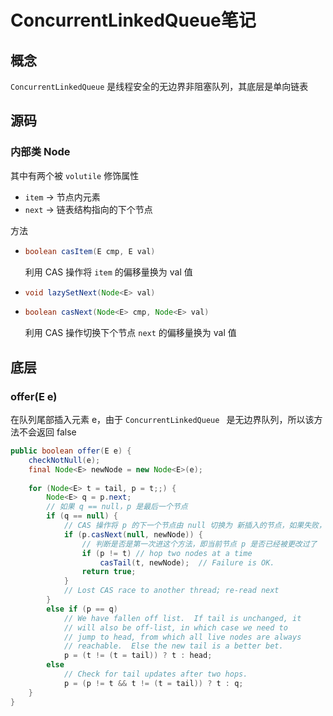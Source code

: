 # ConcurrentLinkedQueue笔记

## 概念

`ConcurrentLinkedQueue` 是线程安全的无边界非阻塞队列，其底层是单向链表



## 源码

### 内部类 Node

其中有两个被 `volutile` 修饰属性

* `item` -> 节点内元素
* `next` -> 链表结构指向的下个节点

方法

* ```java
  boolean casItem(E cmp, E val)
  ```

  利用 CAS 操作将 `item` 的偏移量换为 val 值

* ```java
  void lazySetNext(Node<E> val)
  ```

  

* ```java
  boolean casNext(Node<E> cmp, Node<E> val)
  ```

  利用 CAS 操作切换下个节点 `next` 的偏移量换为 val 值



## 底层

### offer(E e)

在队列尾部插入元素 e，由于 `ConcurrentLinkedQueue ` 是无边界队列，所以该方法不会返回 false

```java
public boolean offer(E e) {
    checkNotNull(e);
    final Node<E> newNode = new Node<E>(e);
	
    for (Node<E> t = tail, p = t;;) {
        Node<E> q = p.next;
        // 如果 q == null，p 是最后一个节点
        if (q == null) {
            // CAS 操作将 p 的下一个节点由 null 切换为 新插入的节点，如果失败，说明是其他线程同时进入将节点插入到了尾节点上，重新进入该方法
            if (p.casNext(null, newNode)) {
                // 判断是否是第一次进这个方法，即当前节点 p 是否已经被更改过了
                if (p != t) // hop two nodes at a time
                    casTail(t, newNode);  // Failure is OK.
                return true;
            }
            // Lost CAS race to another thread; re-read next
        }
        else if (p == q)
            // We have fallen off list.  If tail is unchanged, it
            // will also be off-list, in which case we need to
            // jump to head, from which all live nodes are always
            // reachable.  Else the new tail is a better bet.
            p = (t != (t = tail)) ? t : head;
        else
            // Check for tail updates after two hops.
            p = (p != t && t != (t = tail)) ? t : q;
    }
}
```



